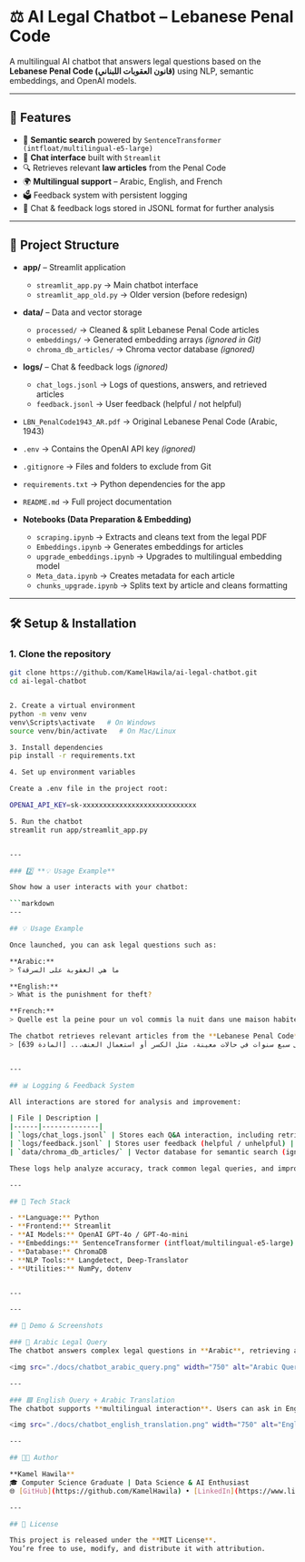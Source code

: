 # ⚖️ AI Legal Chatbot – Lebanese Penal Code

A multilingual AI chatbot that answers legal questions based on the **Lebanese Penal Code (قانون العقوبات اللبناني)** using NLP, semantic embeddings, and OpenAI models.

---

## 🚀 Features
- 🧠 **Semantic search** powered by `SentenceTransformer (intfloat/multilingual-e5-large)`
- 💬 **Chat interface** built with `Streamlit`
- 🔍 Retrieves relevant **law articles** from the Penal Code
- 🌍 **Multilingual support** – Arabic, English, and French
- 🗳️ Feedback system with persistent logging
- 🧾 Chat & feedback logs stored in JSONL format for further analysis

---

## 🧩 Project Structure

- **app/** – Streamlit application  
  - `streamlit_app.py` → Main chatbot interface  
  - `streamlit_app_old.py` → Older version (before redesign)

- **data/** – Data and vector storage  
  - `processed/` → Cleaned & split Lebanese Penal Code articles  
  - `embeddings/` → Generated embedding arrays *(ignored in Git)*  
  - `chroma_db_articles/` → Chroma vector database *(ignored)*

- **logs/** – Chat & feedback logs *(ignored)*  
  - `chat_logs.jsonl` → Logs of questions, answers, and retrieved articles  
  - `feedback.jsonl` → User feedback (helpful / not helpful)

- `LBN_PenalCode1943_AR.pdf` → Original Lebanese Penal Code (Arabic, 1943)  
- `.env` → Contains the OpenAI API key *(ignored)*  
- `.gitignore` → Files and folders to exclude from Git  
- `requirements.txt` → Python dependencies for the app  
- `README.md` → Full project documentation  

- **Notebooks (Data Preparation & Embedding)**
  - `scraping.ipynb` → Extracts and cleans text from the legal PDF  
  - `Embeddings.ipynb` → Generates embeddings for articles  
  - `upgrade_embeddings.ipynb` → Upgrades to multilingual embedding model  
  - `Meta_data.ipynb` → Creates metadata for each article  
  - `chunks_upgrade.ipynb` → Splits text by article and cleans formatting

---

## 🛠️ Setup & Installation

### 1. Clone the repository
```bash
git clone https://github.com/KamelHawila/ai-legal-chatbot.git
cd ai-legal-chatbot


2. Create a virtual environment
python -m venv venv
venv\Scripts\activate   # On Windows
source venv/bin/activate   # On Mac/Linux

3. Install dependencies
pip install -r requirements.txt

4. Set up environment variables

Create a .env file in the project root:

OPENAI_API_KEY=sk-xxxxxxxxxxxxxxxxxxxxxxxxxxxx

5. Run the chatbot
streamlit run app/streamlit_app.py


---

### 2️⃣ **💡 Usage Example**

Show how a user interacts with your chatbot:

```markdown
---

## 💡 Usage Example

Once launched, you can ask legal questions such as:

**Arabic:**  
> ما هي العقوبة على السرقة؟

**English:**  
> What is the punishment for theft?

**French:**  
> Quelle est la peine pour un vol commis la nuit dans une maison habitée ?

The chatbot retrieves relevant articles from the **Lebanese Penal Code**, then summarizes them with references like:
> تعاقب السرقة بالأشغال الشاقة من ثلاث سنوات إلى سبع سنوات في حالات معينة، مثل الكسر أو استعمال العنف... [المادة 639]


---

## 📊 Logging & Feedback System

All interactions are stored for analysis and improvement:

| File | Description |
|------|--------------|
| `logs/chat_logs.jsonl` | Stores each Q&A interaction, including retrieved article IDs |
| `logs/feedback.jsonl` | Stores user feedback (helpful / unhelpful) |
| `data/chroma_db_articles/` | Vector database for semantic search (ignored in Git) |

These logs help analyze accuracy, track common legal queries, and improve future model versions.

---

## 🧠 Tech Stack

- **Language:** Python  
- **Frontend:** Streamlit  
- **AI Models:** OpenAI GPT-4o / GPT-4o-mini  
- **Embeddings:** SentenceTransformer (intfloat/multilingual-e5-large)  
- **Database:** ChromaDB  
- **NLP Tools:** Langdetect, Deep-Translator  
- **Utilities:** NumPy, dotenv


---

---

## 📸 Demo & Screenshots

### 🔷 Arabic Legal Query  
The chatbot answers complex legal questions in **Arabic**, retrieving and summarizing relevant articles directly from the **Lebanese Penal Code**.

<img src="./docs/chatbot_arabic_query.png" width="750" alt="Arabic Query Example">

---

### 🟩 English Query + Arabic Translation  
The chatbot supports **multilingual interaction**. Users can ask in English or French and receive accurate **legal answers in the detected language**.

<img src="./docs/chatbot_english_translation.png" width="750" alt="English Query Example">

---

## 🧑‍💻 Author

**Kamel Hawila**  
🎓 Computer Science Graduate | Data Science & AI Enthusiast  
🌐 [GitHub](https://github.com/KamelHawila) • [LinkedIn](https://www.linkedin.com/in/kamel-hawila-70052b355/)

---

## 📜 License

This project is released under the **MIT License**.  
You’re free to use, modify, and distribute it with attribution.




